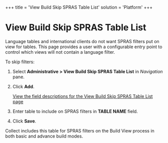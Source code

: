 +++
title = 'View Build Skip SPRAS Table List'
solution = 'Platform'
+++

# View Build Skip SPRAS Table List

Language tables and international clients do not want SPRAS filters put
on view for tables. This page provides a user with a configurable entry
point to control which views will not contain a language filter.

To skip filters:

1.  Select **Administrative \> View Build Skip SPRAS Table List** in
    *Navigation* pane.

2.  Click **Add**.
    
    [View the field descriptions for the View Build Skip SPRAS Table
    List page](../Page_Desc/View_Build_Skip_SPRAS_Table_List)

3.  Enter table to include on SPRAS filters in **TABLE NAME** field.

4.  Click **Save**.

Collect includes this table for SPRAS filters on the Build View process
in both basic and advance build modes.
